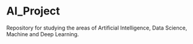 # AI_Project
Repository for studying the areas of Artificial Intelligence, Data Science, Machine and Deep Learning.
